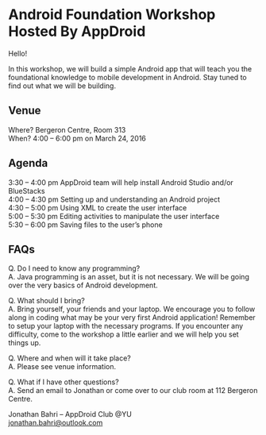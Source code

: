 # Android Foundation Workshop Hosted By AppDroid
Hello!
 
In this workshop, we will build a simple Android app that will teach you the foundational knowledge to mobile development in Android. Stay tuned to find out what we will be building.

## Venue
Where?   Bergeron Centre, Room 313  
When?    4:00 – 6:00 pm on March 24, 2016  

## Agenda
3:30 – 4:00 pm   AppDroid team will help install Android Studio and/or BlueStacks  
4:00 – 4:30 pm   Setting up and understanding an Android project  
4:30 – 5:00 pm   Using XML to create the user interface  
5:00 – 5:30 pm   Editing activities to manipulate the user interface  
5:30 – 6:00 pm   Saving files to the user’s phone  

## FAQs
Q.  Do I need to know any programming?  
A.  Java programming is an asset, but it is not necessary. We will be going over the very basics of Android development.

Q.  What should I bring?  
A.  Bring yourself, your friends and your laptop. We encourage you to follow along in coding what may be your very first Android application! Remember to setup your laptop with the necessary programs. If you encounter any difficulty, come to the workshop a little earlier and we will help you set things up.

Q.  Where and when will it take place?  
A.  Please see venue information.

Q.  What if I have other questions?  
A.  Send an email to Jonathan or come over to our club room at 112 Bergeron Centre.

Jonathan Bahri – AppDroid Club @YU  
jonathan.bahri@outlook.com
